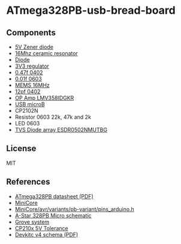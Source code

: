 # ATmega328PB-usb-bread-board

## Components

- [5V Zener diode](https://akizukidenshi.com/catalog/g/gI-07434/)
- [16Mhz ceramic resonator](https://akizukidenshi.com/catalog/g/gP-14562/)
- [Diode](https://akizukidenshi.com/catalog/g/gI-02073/)
- [3V3 regulator](https://akizukidenshi.com/catalog/g/gI-10675/)
- [0.47f 0402](https://akizukidenshi.com/catalog/g/gP-07504/)
- [0.01f 0603](https://akizukidenshi.com/catalog/g/gP-13387/)
- [MEMS 16MHz](https://akizukidenshi.com/catalog/g/gI-11094/)
- [12pf 0402](https://akizukidenshi.com/catalog/g/gP-13312/)
- [OP Amp LMV358IDGKR](https://www.digikey.jp/product-detail/ja/texas-instruments/LMV358IDGKR/296-13455-1-ND/486370)
- [USB microB](https://www.digikey.jp/product-detail/ja/molex/1050170001/WM1399CT-ND/2350885)
- CP2102N
- Resistor 0603 22k, 47k and 2k
- LED 0603
- [TVS Diode array ESDR0502NMUTBG](https://www.digikey.jp/product-detail/ja/on-semiconductor/ESDR0502NMUTBG/ESDR0502NMUTBGOSCT-ND/3462275)

## License

MIT

## References

- [ATmega328PB datasheet (PDF)](http://ww1.microchip.com/downloads/en/DeviceDoc/40001906A.pdf)
- [MiniCore](https://github.com/MCUdude/MiniCore)
- [MiniCore/avr/variants/pb-variant/pins_arduino.h](https://github.com/MCUdude/MiniCore/blob/master/avr/variants/pb-variant/pins_arduino.h)
- [A-Star 328PB Micro schematic](https://www.pololu.com/file/0J1463/a-star-328pb-micro-schematic.pdf)
- [Grove system](https://wiki.seeedstudio.com/Grove_System/)
- [CP210x 5V Tolerance](https://www.silabs.com/community/interface/knowledge-base.entry.html/2004/02/18/cp210x_5v_tolerance-J582)
- [Devkitc v4 schema (PDF)](https://dl.espressif.com/dl/schematics/esp32_devkitc_v4-sch.pdf)
